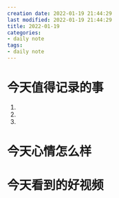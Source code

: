 ```yaml
---
creation date: 2022-01-19 21:44:29
last modified: 2022-01-19 21:44:29
title: 2022-01-19
categories:
- daily note
tags:
- daily note
---
```

# 今天值得记录的事
1. 
2. 
3. 

# 今天心情怎么样

# 今天看到的好视频
